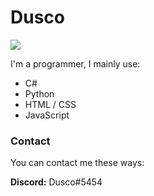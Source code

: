 <h1>Dusco</h1>

![](https://komarev.com/ghpvc/?username=Dusco&color=#eb3102)

I'm a programmer, I mainly use:

 - C#
 - Python
 - HTML / CSS
 - JavaScript

<h3>Contact</h3>

You can contact me these ways:

**Discord:** Dusco#5454


